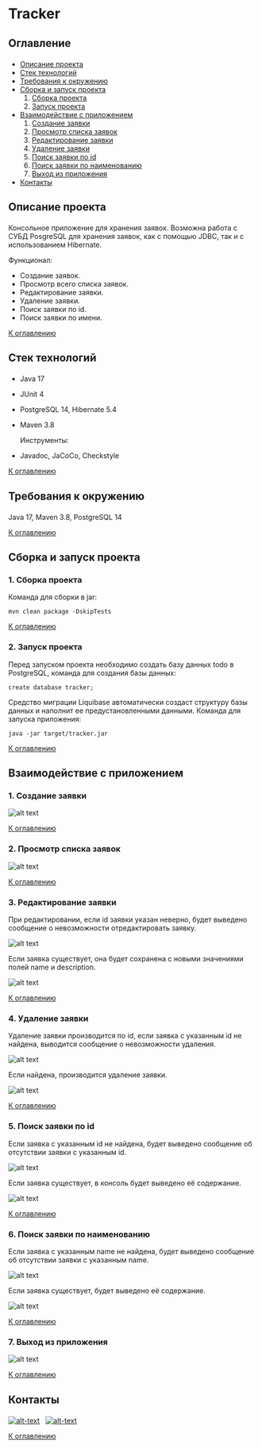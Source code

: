 # Tracker

## <p id="contents">Оглавление</p>

<ul>
<li><a href="#01">Описание проекта</a></li>
<li><a href="#02">Стек технологий</a></li>
<li><a href="#03">Требования к окружению</a></li>
<li><a href="#04">Сборка и запуск проекта</a>
    <ol type="1">
        <li><a href="#0401">Сборка проекта</a></li>
        <li><a href="#0402">Запуск проекта</a></li>
    </ol>
</li>
<li><a href="#05">Взаимодействие с приложением</a>
    <ol  type="1">
        <li><a href="#0501">Создание заявки</a></li>
        <li><a href="#0502">Просмотр списка заявок</a></li>
        <li><a href="#0503">Редактирование заявки</a></li>
        <li><a href="#0504">Удаление заявки</a></li>
        <li><a href="#0505">Поиск заявки по id</a></li>
        <li><a href="#0506">Поиск заявки по наименованию</a></li>
        <li><a href="#0507">Выход из приложения</a></li>
    </ol>
</li>
<li><a href="#contacts">Контакты</a></li>
</ul>

## <p id="01">Описание проекта</p>

Консольное приложение для хранения заявок.
Возможна работа с СУБД PosgreSQL для хранения заявок, как с помощью
JDBC, так и с использованием Hibernate.

Функционал:

* Создание заявок.
* Просмотр всего списка заявок.
* Редактирование заявки.
* Удаление заявки.
* Поиск заявки по id.
* Поиск заявки по имени.

<p><a href="#contents">К оглавлению</a></p>

## <p id="02">Стек технологий</p>

- Java 17
- JUnit 4
- PostgreSQL 14, Hibernate 5.4
- Maven 3.8

  Инструменты:

- Javadoc, JaCoCo, Checkstyle

<p><a href="#contents">К оглавлению</a></p>

## <p id="03">Требования к окружению</p>

Java 17, Maven 3.8, PostgreSQL 14 

<p><a href="#contents">К оглавлению</a></p>

## <p id="04">Сборка и запуск проекта</p>

### <p id="0401">1. Сборка проекта</p>

Команда для сборки в jar:

`mvn clean package -DskipTests`

<p><a href="#contents">К оглавлению</a></p>

### <p id="0402">2. Запуск проекта</p>

Перед запуском проекта необходимо создать базу данных todo
в PostgreSQL, команда для создания базы данных:

`create database tracker;`

Средство миграции Liquibase автоматически создаст структуру
базы данных и наполнит ее предустановленными данными.
Команда для запуска приложения:

`java -jar target/tracker.jar`

<p><a href="#contents">К оглавлению</a></p>

## <p id="05">Взаимодействие с приложением</p>

### <p id="0501">1. Создание заявки</p>

![alt text](images/tracker_img_1.jpg)

<p><a href="#contents">К оглавлению</a></p>

### <p id="0502">2. Просмотр списка заявок</p>

![alt text](images/tracker_img_2.jpg)

<p><a href="#contents">К оглавлению</a></p>

### <p id="0503">3. Редактирование заявки</p>
При редактировании, если id заявки указан неверно, будет выведено сообщение
о невозможности отредактировать заявку.

![alt text](images/tracker_img_3_1.jpg)

Если заявка существует, она будет сохранена с новыми значениями
полей name и description.

![alt text](images/tracker_img_3_2.jpg)

<p><a href="#contents">К оглавлению</a></p>

### <p id="0504">4. Удаление заявки</p>

Удаление заявки производится по id, если заявка с указанным 
id не найдена, выводится сообщение о невозможности удаления.

![alt text](images/tracker_img_4_1.jpg)

Если найдена, производится удаление заявки.

![alt text](images/tracker_img_4_2.jpg)

<p><a href="#contents">К оглавлению</a></p>

### <p id="0505">5. Поиск заявки по id</p>

Если заявка с указанным id не найдена, будет выведено сообщение об отсутствии 
заявки с указанным id.

![alt text](images/tracker_img_5_1.jpg)

Если заявка существует, в консоль будет выведено её содержание.

![alt text](images/tracker_img_5_2.jpg)

<p><a href="#contents">К оглавлению</a></p>

### <p id="0506">6. Поиск заявки по наименованию</p>

Если заявка с указанным name не найдена, будет выведено сообщение об отсутствии
заявки с указанным name.

![alt text](images/tracker_img_6_1.jpg)

Если заявка существует, будет выведено её содержание.

![alt text](images/tracker_img_6_2.jpg)

<p><a href="#contents">К оглавлению</a></p>

### <p id="0507">7. Выход из приложения</p>

![alt text](images/tracker_img_7.jpg)

<p><a href="#contents">К оглавлению</a></p>

## <p id="contacts">Контакты</p>

[![alt-text](https://img.shields.io/badge/-telegram-grey?style=flat&logo=telegram&logoColor=white)](https://t.me/T_AlexME)&nbsp;&nbsp;
[![alt-text](https://img.shields.io/badge/@%20email-005FED?style=flat&logo=mail&logoColor=white)](mailto:amemelyanov@yandex.ru)&nbsp;&nbsp;

<p><a href="#contents">К оглавлению</a></p>